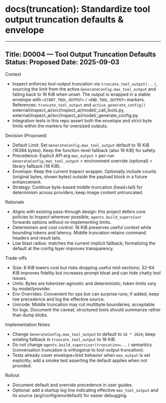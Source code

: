 # docs(truncation): Standardize tool output truncation defaults & envelope
---
Title: D0004 — Tool Output Truncation Defaults
Status: Proposed
Date: 2025-09-03
---

Context
- Inspect enforces tool-output truncation via `truncate_tool_output(...)`, sourcing the limit from the active `GenerateConfig.max_tool_output` and falling back to 16 KiB when unset. The output is wrapped in a stable envelope with `<START_TOOL_OUTPUT>` / `<END_TOOL_OUTPUT>` markers.  
  References: `truncate_tool_output` and `active_generate_config()`  
  external/inspect_ai/src/inspect_ai/model/_call_tools.py, external/inspect_ai/src/inspect_ai/model/_generate_config.py.
- Integration tests in this repo assert both the envelope and strict byte limits within the markers for oversized outputs.

Decision (Proposed)
- Default Limit: Set `GenerateConfig.max_tool_output` default to 16 KiB (16384 bytes). Keep the function-level fallback (also 16 KiB) for safety.
- Precedence: Explicit API arg `max_output` > per-run `GenerateConfig.max_tool_output` > environment override (optional) > library fallback (16 KiB).
- Envelope: Keep the current Inspect wrapper. Optionally include counts (original bytes, shown bytes) outside the payload block in a future enhancement.
- Strategy: Continue byte-based middle truncation (head+tail) for determinism across providers; keep image content untruncated.

Rationale
- Aligns with existing pass-through design: this project defers core policies to Inspect wherever possible; `agents.build_supervisor` forwards options without re-implementing limits.
- Determinism and cost control: 16 KiB preserves useful context while bounding tokens and latency. Middle truncation retains command headers and result tails.
- Low blast radius: matches the current implicit fallback; formalizing the default at the config layer improves transparency.

Trade-offs
- Size: 8 KiB lowers cost but risks dropping useful mid-sections; 32–64 KiB improves fidelity but increases prompt bloat and can hide chatty tool issues.
- Units: Bytes are tokenizer-agnostic and deterministic; token limits vary by model/provider.
- Env Overrides: Convenient for ops but can surprise runs; if added, keep low precedence and log the effective source.
- Unicode: Middle truncation may cut multibyte boundaries; acceptable for logs. Document the caveat; structured tools should summarize rather than dump blobs.

Implementation Notes
- Change `GenerateConfig.max_tool_output` to default to `16 * 1024`; keep existing fallback in `truncate_tool_output` to 16 KiB.
- Do not change `agents.build_supervisor(truncation=...)` semantics (conversation truncation is orthogonal to tool-output truncation).
- Tests already cover envelope+limit behavior when `max_output` is set explicitly; add a smoke test asserting the default applies when not provided.

Rollout
- Document default and override precedence in user guides.
- Optional: add a startup log line indicating effective `max_tool_output` and its source (arg/config/env/default) for easier debugging.

